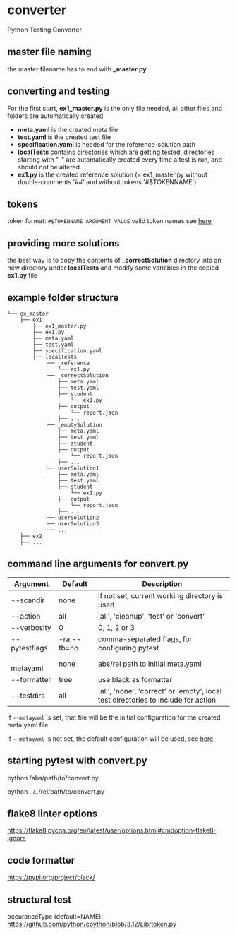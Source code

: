 # converter
Python Testing Converter

## master file naming
the master filename has to end with **_master.py**

## converting and testing
For the first start, **ex1_master.py** is the only file needed, all other files and folders are automatically created

- **meta.yaml** is the created meta file
- **test.yaml** is the created test file
- **specification.yaml** is needed for the reference-solution path
- **localTests** contains directories which are getting tested,
directories starting with "_" are automatically created every time a test is run,
and should not be altered.
- **ex1.py** is the created reference solution (= ex1_master.py without double-comments '##' and without tokens '#$TOKENNAME')

## tokens
token format: `#$TOKENNAME ARGUMENT VALUE`
valid token names see [here](catester/converter/settings.py#L4)

## providing more solutions
the best way is to copy the contents of **_correctSolution** directory into an new directory under **localTests** and modify some variables in the copied **ex1.py** file

## example folder structure
```
└── ex_master
    ├── ex1
        ├── ex1_master.py
        ├── ex1.py
        ├── meta.yaml
        ├── test.yaml
        ├── specification.yaml
        ├── localTests
            ├── _reference
                └── ex1.py
            ├── _correctSolution
                ├── meta.yaml
                ├── test.yaml
                ├── student
                    └── ex1.py
                ├── output
                    └── report.json
                ├── ...
            ├── _emptySolution
                ├── meta.yaml
                ├── test.yaml
                ├── student
                ├── output
                    └── report.json
                ├── ...
            ├── userSolution1
                ├── meta.yaml
                ├── test.yaml
                ├── student
                    └── ex1.py
                ├── output
                    └── report.json
                ├── ...
            ├── userSolution2
            ├── userSolution3
            └── ...
    ├── ex2
    ├── ...
```

## command line arguments for convert.py

| Argument | Default | Description |
| --- | --- | --- |
| --scandir | none | if not set, current working directory is used |
| --action | all | 'all', 'cleanup', 'test' or 'convert' |
| --verbosity | 0 | 0, 1, 2 or 3 |
| --pytestflags | -ra,--tb=no | comma-separated flags, for configuring pytest |
| --metayaml | none | abs/rel path to initial meta.yaml |
| --formatter | true | use black as formatter |
| --testdirs | all | 'all', 'none', 'correct' or 'empty', local test directories to include for action |

if `--metayaml` is set, that file will be the initial configuration for the created meta.yaml file

if `--metayaml` is not set, the default configuration will be used, see [here](catester/metayaml/_meta-default.yaml)

## starting pytest with convert.py
python /abs/path/to/convert.py

python ../../rel/path/to/convert.py

## flake8 linter options
https://flake8.pycqa.org/en/latest/user/options.html#cmdoption-flake8-ignore

## code formatter
https://pypi.org/project/black/

## structural test
occuranceType (default=NAME):
https://github.com/python/cpython/blob/3.12/Lib/token.py
